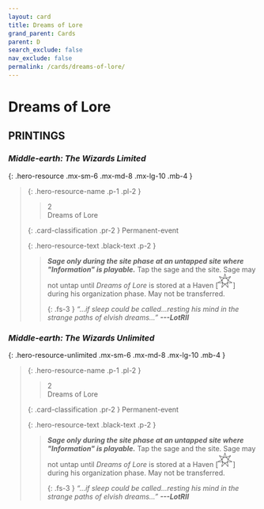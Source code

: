 ```yaml
---
layout: card
title: Dreams of Lore
grand_parent: Cards
parent: D
search_exclude: false
nav_exclude: false
permalink: /cards/dreams-of-lore/
---
```


# Dreams of Lore


## PRINTINGS


### _Middle-earth: The Wizards Limited_

{: .hero-resource .mx-sm-6 .mx-md-8 .mx-lg-10 .mb-4 }
> {: .hero-resource-name .p-1 .pl-2 }
> > <div class="card-mp">2</div>
> > <div class="card-name">Dreams of Lore</div>
>
> {: .card-classification .pr-2 }
> Permanent-event
>
> {: .hero-resource-text .black-text .p-2 }
> > ***Sage only during the site phase at an untapped site where "Information" is playable.*** Tap the sage and the site. Sage may not untap until _Dreams of Lore_ is stored at a Haven <nobr>[<img src="/assets/images/free-haven.svg">]</nobr> during his organization phase. May not be transferred. 
> > 
> > {: .fs-3 } 
> > _“...if sleep could be called...resting his mind in the strange paths of elvish dreams...”_ ***---&#65279;LotRII*** 
> 

### _Middle-earth: The Wizards Unlimited_

{: .hero-resource-unlimited .mx-sm-6 .mx-md-8 .mx-lg-10 .mb-4 }
> {: .hero-resource-name .p-1 .pl-2 }
> > <div class="card-mp">2</div>
> > <div class="card-name">Dreams of Lore</div>
>
> {: .card-classification .pr-2 }
> Permanent-event
>
> {: .hero-resource-text .black-text .p-2 }
> > ***Sage only during the site phase at an untapped site where "Information" is playable.*** Tap the sage and the site. Sage may not untap until _Dreams of Lore_ is stored at a Haven <nobr>[<img src="/assets/images/free-haven.svg">]</nobr> during his organization phase. May not be transferred. 
> > 
> > {: .fs-3 } 
> > _“...if sleep could be called...resting his mind in the strange paths of elvish dreams...”_ ***---&#65279;LotRII*** 
> 
